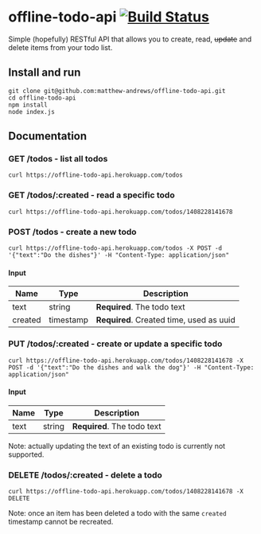 # offline-todo-api [![Build Status](https://travis-ci.org/matthew-andrews/offline-todo-api.svg?branch=master)](https://travis-ci.org/matthew-andrews/offline-todo-api)

Simple (hopefully) RESTful API that allows you to create, read, ~~update~~ and delete items from your todo list.

## Install and run

```
git clone git@github.com:matthew-andrews/offline-todo-api.git
cd offline-todo-api
npm install
node index.js
```

## Documentation

### GET /todos - list all todos

```
curl https://offline-todo-api.herokuapp.com/todos
```

### GET /todos/:created - read a specific todo

```
curl https://offline-todo-api.herokuapp.com/todos/1408228141678
```

### POST /todos - create a new todo

```
curl https://offline-todo-api.herokuapp.com/todos -X POST -d '{"text":"Do the dishes"}' -H "Content-Type: application/json"
```

#### Input

Name    | Type      | Description
------- | --------- | ----------------------------------------
text    | string    | **Required**. The todo text
created | timestamp | **Required**. Created time, used as uuid

### PUT /todos/:created - create or update a specific todo

```
curl https://offline-todo-api.herokuapp.com/todos/1408228141678 -X POST -d '{"text":"Do the dishes and walk the dog"}' -H "Content-Type: application/json"
```

#### Input

Name    | Type      | Description
------- | --------- | -------------------------------
text    | string    | **Required**. The todo text

Note: actually updating the text of an existing todo is currently not supported.

### DELETE /todos/:created - delete a todo

```
curl https://offline-todo-api.herokuapp.com/todos/1408228141678 -X DELETE
```

Note: once an item has been deleted a todo with the same `created` timestamp cannot be recreated.
